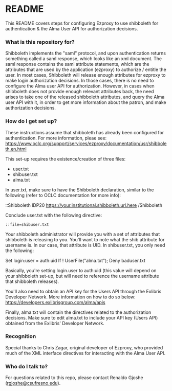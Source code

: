 # README #

This README covers steps for configuring Ezproxy to use shibboleth for authentication & the Alma User API for authorization decisions.

### What is this repository for? ###

Shibboleth implements the "saml" protocol, and upon authentication returns something called a saml response, which looks like an xml document. The saml response contains the saml attribute statements, which are the attributes that are used by the application (ezproxy) to authorize / entitle the user. In most cases, Shibboleth will release enough attributes for ezproxy to make login authorization decisions. In those cases, there is no need to configure the Alma user API for authorization. However, in cases when shibboleth does not provide enough relevant attributes back, the need arises to take one of the released shibboleth attributes, and query the Alma user API with it, in order to get more information about the patron, and make authorization decisions.

### How do I get set up? ###

These instructions assume that shibboleth has already been configured for authentication. For more information, pleae see:
https://www.oclc.org/support/services/ezproxy/documentation/usr/shibboleth.en.html

This set-up requires the existence/creation of three files:

* user.txt
* shibuser.txt
* alma.txt

In user.txt, make sure to have the Shibboleth declaration, similar to the following (refer to OCLC documentation for more info):

::Shibboleth
IDP20 https://your.institutional.shibboleth.url.here
/Shibboleth

Conclude user.txt with the following directive:

``` ::file=shibuser.txt ```

Your shibboleth administrator will provide you with a set of attributes that shibboleth is releasing to you. You'll want to note what the shib attribute for username is. In our case, that attribute is UID. In shibuser.txt, you only need the following:

Set login:user = auth:uid
If ! UserFile("alma.txt"); Deny baduser.txt

Basically, you're setting login.user to auth:uid (this value will depend on your shibboleth set-up, but will need to reference the username attribute that shibboleth releases).

You'll also need to obtain an API key for the Users API through the Exlibris Developer Network. More information on how to do so below:
https://developers.exlibrisgroup.com/alma/apis

Finally, alma.txt will contain the directives related to the authorization decisions. Make sure to edit alma.txt to include your API key (Users API) obtained from the Exlibris' Developer Network.

### Recognition ###

Special thanks to Chris Zagar, original developer of Ezproxy, who provided much of the XML interface directives for interacting with the Alma User API.

### Who do I talk to? ###

For questions related to this repo, please contact Renaldo Gjoshe (rgjoshe@csufresno.edu).
